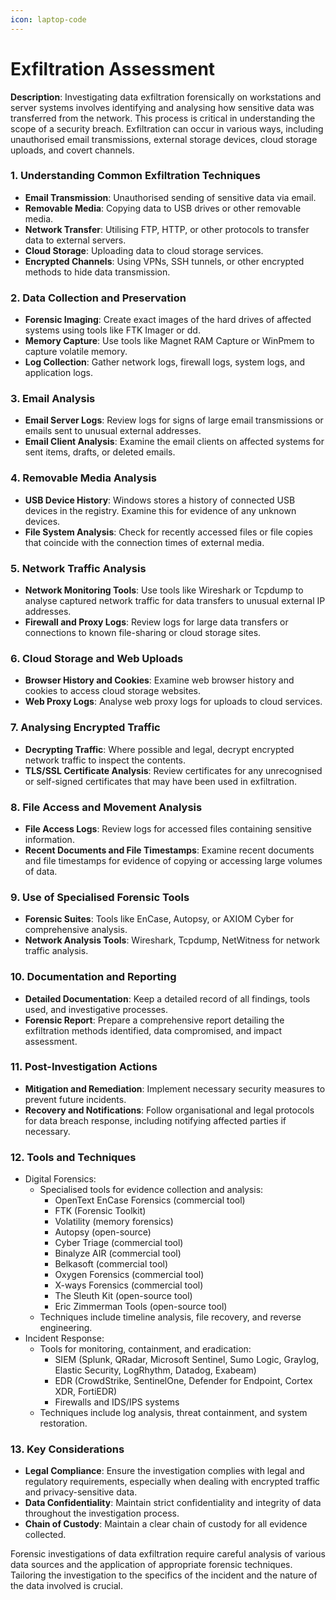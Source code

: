 ```yaml
---
icon: laptop-code
---
```


# Exfiltration Assessment

**Description**: Investigating data exfiltration forensically on workstations and server systems involves identifying and analysing how sensitive data was transferred from the network. This process is critical in understanding the scope of a security breach. Exfiltration can occur in various ways, including unauthorised email transmissions, external storage devices, cloud storage uploads, and covert channels.

### **1. Understanding Common Exfiltration Techniques**

* **Email Transmission**: Unauthorised sending of sensitive data via email.
* **Removable Media**: Copying data to USB drives or other removable media.
* **Network Transfer**: Utilising FTP, HTTP, or other protocols to transfer data to external servers.
* **Cloud Storage**: Uploading data to cloud storage services.
* **Encrypted Channels**: Using VPNs, SSH tunnels, or other encrypted methods to hide data transmission.

### **2. Data Collection and Preservation**

* **Forensic Imaging**: Create exact images of the hard drives of affected systems using tools like FTK Imager or dd.
* **Memory Capture**: Use tools like Magnet RAM Capture or WinPmem to capture volatile memory.
* **Log Collection**: Gather network logs, firewall logs, system logs, and application logs.

### **3. Email Analysis**

* **Email Server Logs**: Review logs for signs of large email transmissions or emails sent to unusual external addresses.
* **Email Client Analysis**: Examine the email clients on affected systems for sent items, drafts, or deleted emails.

### **4. Removable Media Analysis**

* **USB Device History**: Windows stores a history of connected USB devices in the registry. Examine this for evidence of any unknown devices.
* **File System Analysis**: Check for recently accessed files or file copies that coincide with the connection times of external media.

### **5. Network Traffic Analysis**

* **Network Monitoring Tools**: Use tools like Wireshark or Tcpdump to analyse captured network traffic for data transfers to unusual external IP addresses.
* **Firewall and Proxy Logs**: Review logs for large data transfers or connections to known file-sharing or cloud storage sites.

### **6. Cloud Storage and Web Uploads**

* **Browser History and Cookies**: Examine web browser history and cookies to access cloud storage websites.
* **Web Proxy Logs**: Analyse web proxy logs for uploads to cloud services.

### **7. Analysing Encrypted Traffic**

* **Decrypting Traffic**: Where possible and legal, decrypt encrypted network traffic to inspect the contents.
* **TLS/SSL Certificate Analysis**: Review certificates for any unrecognised or self-signed certificates that may have been used in exfiltration.

### **8. File Access and Movement Analysis**

* **File Access Logs**: Review logs for accessed files containing sensitive information.
* **Recent Documents and File Timestamps**: Examine recent documents and file timestamps for evidence of copying or accessing large volumes of data.

### **9. Use of Specialised Forensic Tools**

* **Forensic Suites**: Tools like EnCase, Autopsy, or AXIOM Cyber for comprehensive analysis.
* **Network Analysis Tools**: Wireshark, Tcpdump, NetWitness for network traffic analysis.

### **10. Documentation and Reporting**

* **Detailed Documentation**: Keep a detailed record of all findings, tools used, and investigative processes.
* **Forensic Report**: Prepare a comprehensive report detailing the exfiltration methods identified, data compromised, and impact assessment.

### **11. Post-Investigation Actions**

* **Mitigation and Remediation**: Implement necessary security measures to prevent future incidents.
* **Recovery and Notifications**: Follow organisational and legal protocols for data breach response, including notifying affected parties if necessary.

### **12.**  Tools and Techniques

* Digital Forensics:
  * Specialised tools for evidence collection and analysis:
    * OpenText EnCase Forensics (commercial tool)
    * FTK (Forensic Toolkit)
    * Volatility (memory forensics)
    * Autopsy (open-source)
    * Cyber Triage (commercial tool)
    * Binalyze AIR (commercial tool)
    * Belkasoft (commercial tool)
    * Oxygen Forensics (commercial tool)
    * X-ways Forensics (commercial tool)
    * The Sleuth Kit (open-source tool)
    * Eric Zimmerman Tools (open-source tool)
  * Techniques include timeline analysis, file recovery, and reverse engineering.
* Incident Response:
  * Tools for monitoring, containment, and eradication:
    * SIEM (Splunk, QRadar, Microsoft Sentinel, Sumo Logic, Graylog, Elastic Security, LogRhythm, Datadog, Exabeam)
    * EDR (CrowdStrike, SentinelOne, Defender for Endpoint, Cortex XDR, FortiEDR)
    * Firewalls and IDS/IPS systems
  * Techniques include log analysis, threat containment, and system restoration.

### **13. Key Considerations**

* **Legal Compliance**: Ensure the investigation complies with legal and regulatory requirements, especially when dealing with encrypted traffic and privacy-sensitive data.
* **Data Confidentiality**: Maintain strict confidentiality and integrity of data throughout the investigation process.
* **Chain of Custody**: Maintain a clear chain of custody for all evidence collected.

Forensic investigations of data exfiltration require careful analysis of various data sources and the application of appropriate forensic techniques. Tailoring the investigation to the specifics of the incident and the nature of the data involved is crucial.
